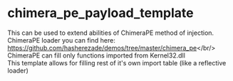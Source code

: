 # chimera_pe_payload_template
This can be used to extend abilities of ChimeraPE method of injection.<br/>
ChimeraPE loader you can find here: https://github.com/hasherezade/demos/tree/master/chimera_pe</br/>
ChimeraPE can fill only functions imported from Kernel32.dll</br>
This template allows for filling rest of it's own import table (like a reflective loader)<br/>
